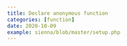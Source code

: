 ```yaml
---
title: Declare anonymous function
categories: [function]
date: 2020-10-09
example: sienna/blob/master/setup.php
---
```

